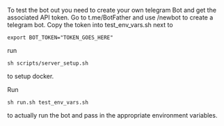 To test the bot out you need to create your own telegram Bot and get the associated API token. Go to t.me/BotFather and use /newbot to create a telegram bot. Copy the token into test_env_vars.sh next to 
```
export BOT_TOKEN="TOKEN_GOES_HERE"
```
run 
```
sh scripts/server_setup.sh 
```
to setup docker.

Run 
```
sh run.sh test_env_vars.sh
```
to actually run the bot and pass in the appropriate environment variables.
